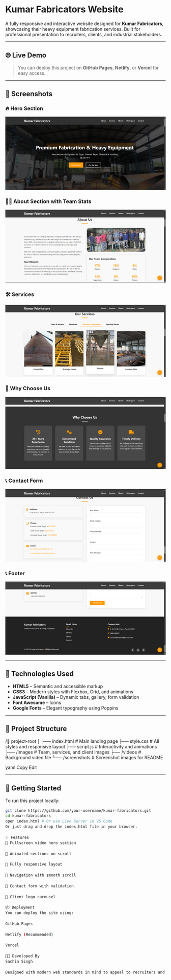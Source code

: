 # Kumar Fabricators Website

A fully responsive and interactive website designed for **Kumar Fabricators**, showcasing their heavy equipment fabrication services. Built for professional presentation to recruiters, clients, and industrial stakeholders.

---

## 🌐 Live Demo

> You can deploy this project on **GitHub Pages**, **Netlify**, or **Vercel** for easy access.

---

## 📸 Screenshots

### 🔥 Hero Section

![Hero Screenshot](screenshot/1.png)

### 🧑‍🏭 About Section with Team Stats

![About Screenshot](screenshot/2.png)

### 🛠️ Services 

![Services Screenshot](screenshot/3.png)

### 🏢 Why Choose Us

![Clients Screenshot](screenshot/4.png)

### 📞 Contact Form

![Contact Screenshot](screenshot/5.png)

### 📞 Footer

![Contact Screenshot](screenshot/6.png)

---

## 🧰 Technologies Used

- **HTML5** – Semantic and accessible markup  
- **CSS3** – Modern styles with Flexbox, Grid, and animations  
- **JavaScript (Vanilla)** – Dynamic tabs, gallery, form validation  
- **Font Awesome** – Icons  
- **Google Fonts** – Elegant typography using Poppins  

---

## 📁 Project Structure

/📁 project-root
│
├── index.html # Main landing page
├── style.css # All styles and responsive layout
├── script.js # Interactivity and animations
├── /images # Team, services, and client images
├── /videos # Background video file
└── /screenshots # Screenshot images for README

yaml
Copy
Edit

---

## 🚀 Getting Started

To run this project locally:

```bash
git clone https://github.com/your-username/kumar-fabricators.git
cd kumar-fabricators
open index.html # Or use Live Server in VS Code
Or just drag and drop the index.html file in your browser.

✨ Features
🎥 Fullscreen video hero section

🔁 Animated sections on scroll

📱 Fully responsive layout

🧭 Navigation with smooth scroll

💬 Contact form with validation

🔁 Client logo carousel

📦 Deployment
You can deploy the site using:

GitHub Pages

Netlify (Recommended)

Vercel

👨‍💻 Developed By
Sachin Singh

Designed with modern web standards in mind to appeal to recruiters and enterprise clients.

